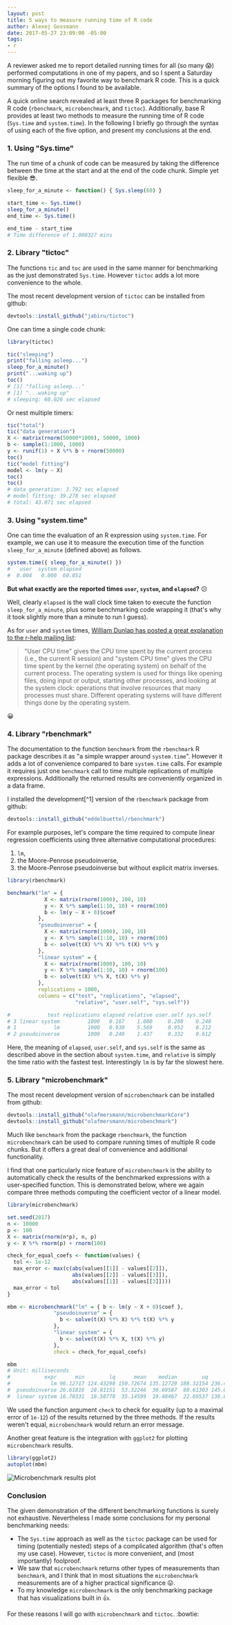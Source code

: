 ```yaml
---
layout: post
title: 5 ways to measure running time of R code
author: Alexej Gossmann
date: 2017-05-27 23:09:00 -05:00
tags:
- r
---
```


A reviewer asked me to report detailed running times for all (so many :scream:) performed computations in one of my papers, and so I spent a Saturday morning figuring out my favorite way to benchmark R code. This is a quick summary of the options I found to be available.

A quick online search revealed at least three R packages for benchmarking R code (`rbenchmark`, `microbenchmark`, and `tictoc`). Additionally, base R provides at least two methods to measure the running time of R code (`Sys.time` and `system.time`). In the following I briefly go through the syntax of using each of the five option, and present my conclusions at the end.

### 1. Using "Sys.time"

The run time of a chunk of code can be measured by taking the difference between the time at the start and at the end of the code chunk. Simple yet flexible :sunglasses:.

```R
sleep_for_a_minute <- function() { Sys.sleep(60) }

start_time <- Sys.time()
sleep_for_a_minute()
end_time <- Sys.time()

end_time - start_time
# Time difference of 1.000327 mins
```

### 2. Library "tictoc"

The functions `tic` and `toc` are used in the same manner for benchmarking as the just demonstrated `Sys.time`. However `tictoc` adds a lot more convenience to the whole.

The most recent development version of `tictoc` can be installed from github:

```R
devtools::install_github("jabiru/tictoc")
```

One can time a single code chunk:

```R
library(tictoc)

tic("sleeping")
print("falling asleep...")
sleep_for_a_minute()
print("...waking up")
toc()
# [1] "falling asleep..."
# [1] "...waking up"
# sleeping: 60.026 sec elapsed
```

Or nest multiple timers:

```R
tic("total")
tic("data generation")
X <- matrix(rnorm(50000*1000), 50000, 1000)
b <- sample(1:1000, 1000)
y <- runif(1) + X %*% b + rnorm(50000)
toc()
tic("model fitting")
model <- lm(y ~ X)
toc()
toc()
# data generation: 3.792 sec elapsed
# model fitting: 39.278 sec elapsed
# total: 43.071 sec elapsed
```

### 3. Using "system.time"

One can time the evaluation of an R expression using `system.time`. For example, we can use it to measure the execution time of the function `sleep_for_a_minute` (defined above) as follows.

```R
system.time({ sleep_for_a_minute() })
#   user  system elapsed
#  0.004   0.000  60.051
```

**But what exactly are the reported times `user`, `system`, and `elapsed`?** :confused:

Well, clearly `elapsed` is the wall clock time taken to execute the function `sleep_for_a_minute`, plus some benchmarking code wrapping it (that's why it took slightly more than a minute to run I guess).

As for `user` and `system` times, [William Dunlap has posted a great explanation to the r-help mailing list](http://r.789695.n4.nabble.com/Meaning-of-proc-time-td2303263.html#a2306691):

> "User CPU time" gives the CPU time spent by the current process (i.e., the current R session) and "system CPU time" gives the CPU time spent by the kernel (the operating system) on behalf of the current process.  The operating system is used for things like opening files, doing input or output, starting other processes, and looking at the system clock:  operations that involve resources that many processes must share.  Different operating systems will have different things done by the operating system.

:grinning:

### 4. Library "rbenchmark"

The documentation to the function `benchmark` from the `rbenchmark` R package describes it as "a simple wrapper around `system.time`". However it adds a lot of convenience compared to bare `system.time` calls. For example it requires just one `benchmark` call to time multiple replications of multiple expressions. Additionally the returned results are conveniently organized in a data frame.

I installed the development[^1] version of the `rbenchmark` package from github:

```R
devtools::install_github("eddelbuettel/rbenchmark")
```

For example purposes, let's compare the time required to compute linear regression coefficients using three alternative computational procedures:
1. `lm`,
2. the Moore-Penrose pseudoinverse,
3. the Moore-Penrose pseudoinverse but without explicit matrix inverses.

```R
library(rbenchmark)

benchmark("lm" = {
            X <- matrix(rnorm(1000), 100, 10)
            y <- X %*% sample(1:10, 10) + rnorm(100)
            b <- lm(y ~ X + 0)$coef
          },
          "pseudoinverse" = {
            X <- matrix(rnorm(1000), 100, 10)
            y <- X %*% sample(1:10, 10) + rnorm(100)
            b <- solve(t(X) %*% X) %*% t(X) %*% y
          },
          "linear system" = {
            X <- matrix(rnorm(1000), 100, 10)
            y <- X %*% sample(1:10, 10) + rnorm(100)
            b <- solve(t(X) %*% X, t(X) %*% y)
          },
          replications = 1000,
          columns = c("test", "replications", "elapsed",
                      "relative", "user.self", "sys.self"))

#            test replications elapsed relative user.self sys.self
# 3 linear system         1000   0.167    1.000     0.208    0.240
# 1            lm         1000   0.930    5.569     0.952    0.212
# 2 pseudoinverse         1000   0.240    1.437     0.332    0.612
```

Here, the meaning of `elapsed`, `user.self`, and `sys.self` is the same as described above in the section about `system.time`, and `relative` is simply the time ratio with the fastest test. Interestingly `lm` is by far the slowest here.

### 5. Library "microbenchmark"

The most recent development version of `microbenchmark` can be installed from github:

```R
devtools::install_github("olafmersmann/microbenchmarkCore")
devtools::install_github("olafmersmann/microbenchmark")
```

Much like `benchmark` from the package `rbenchmark`, the function `microbenchmark` can be used to compare running times of multiple R code chunks. But it offers a great deal of convenience and additional functionality.

I find that one particularly nice feature of `microbenchmark` is the ability to automatically check the results of the benchmarked expressions with a user-specified function. This is demonstrated below, where we again compare three methods computing the coefficient vector of a linear model.

```R
library(microbenchmark)

set.seed(2017)
n <- 10000
p <- 100
X <- matrix(rnorm(n*p), n, p)
y <- X %*% rnorm(p) + rnorm(100)

check_for_equal_coefs <- function(values) {
  tol <- 1e-12
  max_error <- max(c(abs(values[[1]] - values[[2]]),
                     abs(values[[2]] - values[[3]]),
                     abs(values[[1]] - values[[3]])))
  max_error < tol
}

mbm <- microbenchmark("lm" = { b <- lm(y ~ X + 0)$coef },
               "pseudoinverse" = {
                 b <- solve(t(X) %*% X) %*% t(X) %*% y
               },
               "linear system" = {
                 b <- solve(t(X) %*% X, t(X) %*% y)
               },
               check = check_for_equal_coefs)

mbm
# Unit: milliseconds
#           expr      min        lq      mean    median        uq      max neval cld
#             lm 96.12717 124.43298 150.72674 135.12729 188.32154 236.4910   100   c
#  pseudoinverse 26.61816  28.81151  53.32246  30.69587  80.61303 145.0489   100  b
#  linear system 16.70331  18.58778  35.14599  19.48467  22.69537 138.6660   100 a
```

We used the function argument `check` to check for equality (up to a maximal error of `1e-12`) of the results returned by the three methods. If the results weren't equal, `microbenchmark` would return an error message.

Another great feature is the integration with `ggplot2` for plotting `microbenchmark` results.

```R
library(ggplot2)
autoplot(mbm)
```

![Microbenchmark results plot](/images/mbm.png)

### Conclusion

The given demonstration of the different benchmarking functions is surely not exhaustive. Nevertheless I made some conclusions for my personal benchmarking needs:

* The `Sys.time` approach as well as the `tictoc` package can be used for timing (potentially nested) steps of a complicated algorithm (that's often my use case). However, `tictoc` is more convenient, and (most importantly) foolproof.
* We saw that `microbenchmark` returns other types of measurements than `benchmark`, and I think that in most situations the `microbenchmark` measurements are of a higher practical significance :stuck_out_tongue:.
* To my knowledge `microbenchmark` is the only benchmarking package that has visualizations built in :+1:.

For these reasons I will go with `microbenchmark` and `tictoc`. :bowtie:
